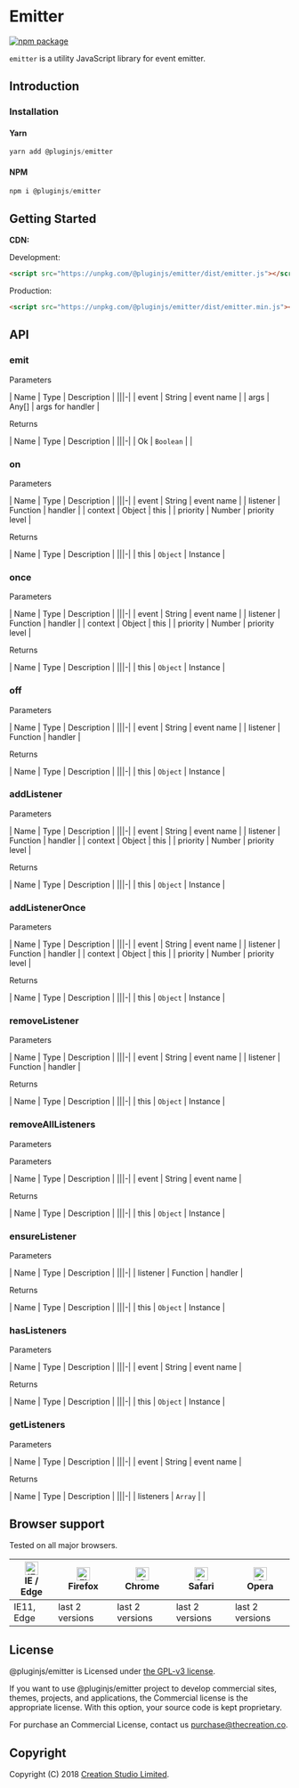 # Emitter

[![npm package](https://img.shields.io/npm/v/@pluginjs/emitter.svg)](https://www.npmjs.com/package/@pluginjs/emitter)

`emitter` is a utility JavaScript library for event emitter.

## Introduction
### Installation

#### Yarn

```javascript
yarn add @pluginjs/emitter
```

#### NPM

```javascript
npm i @pluginjs/emitter
```

## Getting Started

**CDN:**

Development:

```html
<script src="https://unpkg.com/@pluginjs/emitter/dist/emitter.js"></script>
```

Production:

```html
<script src="https://unpkg.com/@pluginjs/emitter/dist/emitter.min.js"></script>
```

## API

### emit

Parameters

| Name | Type | Description |
|||-|
| event | String | event name |
| args | Any[] | args for handler |

Returns

| Name | Type | Description |
|||-|
| Ok | `Boolean` | |

### on

Parameters

| Name | Type | Description |
|||-|
| event | String | event name |
| listener | Function | handler |
| context | Object | this |
| priority | Number | priority level |

Returns

| Name | Type | Description |
|||-|
| this | `Object` | Instance |

### once

Parameters

| Name | Type | Description |
|||-|
| event | String | event name |
| listener | Function | handler |
| context | Object | this |
| priority | Number | priority level |

Returns

| Name | Type | Description |
|||-|
| this | `Object` | Instance |

### off

Parameters

| Name | Type | Description |
|||-|
| event | String | event name |
| listener | Function | handler |

Returns

| Name | Type | Description |
|||-|
| this | `Object` | Instance |

### addListener

Parameters

| Name | Type | Description |
|||-|
| event | String | event name |
| listener | Function | handler |
| context | Object | this |
| priority | Number | priority level |

Returns

| Name | Type | Description |
|||-|
| this | `Object` | Instance |

### addListenerOnce

Parameters

| Name | Type | Description |
|||-|
| event | String | event name |
| listener | Function | handler |
| context | Object | this |
| priority | Number | priority level |

Returns

| Name | Type | Description |
|||-|
| this | `Object` | Instance |

### removeListener

Parameters

| Name | Type | Description |
|||-|
| event | String | event name |
| listener | Function | handler |

Returns

| Name | Type | Description |
|||-|
| this | `Object` | Instance |

### removeAllListeners

Parameters

Parameters

| Name | Type | Description |
|||-|
| event | String | event name |

Returns

| Name | Type | Description |
|||-|
| this | `Object` | Instance |

### ensureListener

Parameters

| Name | Type | Description |
|||-|
| listener | Function | handler |

Returns

| Name | Type | Description |
|||-|
| this | `Object` | Instance |

### hasListeners

Parameters

| Name | Type | Description |
|||-|
| event | String | event name |

Returns

| Name | Type | Description |
|||-|
| this | `Object` | Instance |

### getListeners

Parameters

| Name | Type | Description |
|||-|
| event | String | event name |

Returns

| Name | Type | Description |
|||-|
| listeners | `Array` | |

## Browser support

Tested on all major browsers.

| [<img src="https://raw.githubusercontent.com/alrra/browser-logos/master/src/edge/edge_48x48.png" alt="IE / Edge" width="24px" height="24px" />](http://godban.github.io/browsers-support-badges/)</br>IE / Edge | [<img src="https://raw.githubusercontent.com/alrra/browser-logos/master/src/firefox/firefox_48x48.png" alt="Firefox" width="24px" height="24px" />](http://godban.github.io/browsers-support-badges/)</br>Firefox | [<img src="https://raw.githubusercontent.com/alrra/browser-logos/master/src/chrome/chrome_48x48.png" alt="Chrome" width="24px" height="24px" />](http://godban.github.io/browsers-support-badges/)</br>Chrome | [<img src="https://raw.githubusercontent.com/alrra/browser-logos/master/src/safari/safari_48x48.png" alt="Safari" width="24px" height="24px" />](http://godban.github.io/browsers-support-badges/)</br>Safari | [<img src="https://raw.githubusercontent.com/alrra/browser-logos/master/src/opera/opera_48x48.png" alt="Opera" width="24px" height="24px" />](http://godban.github.io/browsers-support-badges/)</br>Opera |
| --------- | --------- | --------- | --------- | --------- |
| IE11, Edge| last 2 versions| last 2 versions| last 2 versions| last 2 versions|

## License

@pluginjs/emitter is Licensed under [the GPL-v3 license](LICENSE).

If you want to use @pluginjs/emitter project to develop commercial sites, themes, projects, and applications, the Commercial license is the appropriate license. With this option, your source code is kept proprietary.

For purchase an Commercial License, contact us purchase@thecreation.co.

## Copyright

Copyright (C) 2018 [Creation Studio Limited](creationstudio.com).
